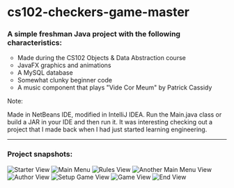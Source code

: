 # cs102-checkers-game-master
<h3>A simple freshman Java project with the following characteristics:</h3>
<ul style="list-style-type:circle">
  <li>Made during the CS102 Objects & Data Abstraction course</li>
  <li>JavaFX graphics and animations</li>
  <li>A MySQL database</li>
  <li>Somewhat clunky beginner code</li>
  <li>A music component that plays "Vide Cor Meum" by Patrick Cassidy</li>
</ul>
<p>Note:</p>
<p>Made in NetBeans IDE, modified in IntelliJ IDEA. 
Run the Main.java class or build a JAR in your IDE and then run it.
It was interesting checking out a project that I made back when I had just started learning engineering.
</p>
<hr>
<h3>Project snapshots:</h3>
<img src="screen-shots/s1.png" alt="Starter View">
<img src="screen-shots/s2.png" alt="Main Menu">
<img src="screen-shots/s3.png" alt="Rules View">
<img src="screen-shots/s4.png" alt="Another Main Menu View">
<img src="screen-shots/s5.png" alt="Author View">
<img src="screen-shots/s6.png" alt="Setup Game View">
<img src="screen-shots/s7.png" alt="Game View">
<img src="screen-shots/s8.png" alt="End View">


